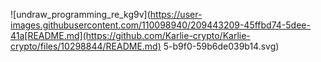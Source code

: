 ![undraw_programming_re_kg9v](https://user-images.githubusercontent.com/110098940/209443209-45ffbd74-5dee-41a[README.md](https://github.com/Karlie-crypto/Karlie-crypto/files/10298844/README.md)
5-b9f0-59b6de039b14.svg)
